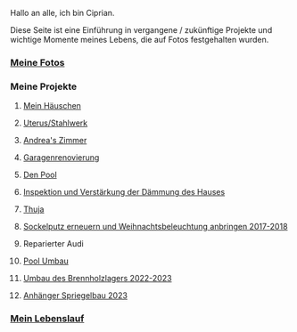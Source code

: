 
Hallo an alle, ich bin Ciprian.

Diese Seite ist eine Einführung in vergangene / zukünftige Projekte und wichtige Momente meines Lebens, die auf Fotos festgehalten wurden.

### [Meine Fotos](./photos/)


### Meine Projekte

1.  [Mein Häuschen](./projects/cabana/)
1.  [Uterus/Stahlwerk](./projects/uterus/)
1.  [Andrea's Zimmer](./projects/camera_andrea/)
1.  [Garagenrenovierung](./projects/renovare_garaj/)
1.  [Den Pool](./projects/piscina/)
1.  [Inspektion und Verstärkung der Dämmung des Hauses](./projects/renovare_casa/)
1.  [Thuja](./projects/taiat_tuia/)
 
1.  [Sockelputz erneuern und Weihnachtsbeleuchtung anbringen 2017-2018](./projects/reparat_soclu/)
1.  Reparierter Audi
1.  [Pool Umbau](./projects/schimbat_piscina/)
1.  [Umbau des Brennholzlagers 2022-2023](./projects/renovat_depozit_lemne/)
1.  [Anhänger Spriegelbau 2023](./projects/remorcuta_cadru/)

### [Mein Lebenslauf](./my-cv/)